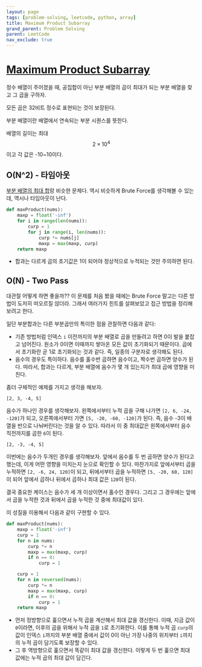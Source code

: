 ```yaml
---
layout: page
tags: [problem-solving, leetcode, python, array]
title: Maximum Product Subarray
grand_parent: Problem Solving
parent: LeetCode
nav_exclude: true
---
```


# [Maximum Product Subarray](https://leetcode.com/problems/maximum-product-subarray/)

 정수 배열이 주어졌을 때, 공집합이 아닌 부분 배열의 곱이 최대가 되는
 부분 배열을 찾고 그 곱을 구하자.

 모든 곱은 32비트 정수로 표현되는 것이 보장된다.

 부분 배열이란 배열에서 연속되는 부분 시퀀스를 뜻한다.

 배열의 길이는 최대 $$ 2 \times 10^4 $$ 이고 각 값은 -10~10이다.

## O(N^2) - 타임아웃

 [부분 배열의 최대 합](../maximum-subarray)랑 비슷한 문제다. 역시
 비슷하게 Brute Force를 생각해볼 수 있는데, 역시나 타임아웃이 난다.

```python
def maxProduct(nums):
    maxp = float('-inf')
    for i in range(len(nums)):
        curp = 1
        for j in range(i, len(nums)):
            curp *= nums[j]
            maxp = max(maxp, curp)
    return maxp
```

 - 합과는 다르게 곱의 초기값은 1이 되어야 정상적으로 누적되는 것만
   주의하면 된다.

## O(N) - Two Pass

 대관절 어떻게 하면 좋을까?? 이 문제를 처음 봤을 때에는 Brute Force
 말고는 다른 방법이 도저히 떠오르질 않더라. 그래서 여러가지 힌트를
 살펴보았고 접근 방법을 정리해보려고 한다.

 일단 부분합과는 다른 부분곱만의 특이한 점을 관찰하면 다음과 같다:
 - 기존 방법처럼 인덱스 `i` 이전까지의 부분 배열로 곱을 만들려고 하면
   0이 발을 붙잡고 넘어진다. 원소가 0이면 이때까지 쌓아온 모든 값이
   초기화되기 때문이다. 곱에서 초기화란 곧 1로 초기화되는 것과
   같다. 즉, 일종의 구분자로 생각해도 된다.
 - 음수의 경우도 특이하다. 음수를 홀수번 곱하면 음수이고, 짝수번
   곱하면 양수가 된다. 따라서, 합과는 다르게, 부분 배열에 음수가 몇 개
   있는지가 최대 곱에 영향을 미친다.

 좀더 구체적인 예제를 가지고 생각을 해보자.

```
[2, 3, -4, 5]
```

 음수가 하나인 경우를 생각해보자. 왼쪽에서부터 누적 곱을 구해 나가면
 `[2, 6, -24, -120]`가 되고, 오른쪽에서부터 가면 `[5, -20, -60,
 -120]`가 된다. 즉, 음수 -3이 배열을 반으로 나눠버린다는 것을 알 수
 있다. 따라서 이 중 최대값은 왼쪽에서부터 음수 직전까지를 곱한 `6`이
 된다.

```
[2, -3, -4, 5]
```

 이번에는 음수가 두개인 경우를 생각해보자. 앞에서 음수를 두 번 곱하면
 양수가 된다고 했는데, 이게 어떤 영향을 미치는지 눈으로 확인할 수
 있다. 마찬가지로 앞에서부터 곱을 누적하면 `[2, -6, 24, 120]`이 되고,
 뒤에서부터 곱을 누적하면 `[5, -20, 60, 120]`이 되어 앞에서 곱하나
 뒤에서 곱하나 최대 값은 `120`이 된다.

 결국 중요한 케이스는 음수가 세 개 이상이면서 홀수인 경우다. 그리고 그
 경우에는 앞에서 곱을 누적한 것과 뒤에서 곱을 누적한 것 중에 최대값이
 있다.

 이 성질을 이용해서 다음과 같이 구현할 수 있다.

```python
def maxProduct(nums):
    maxp = float('-inf')
    curp = 1
    for n in nums:
        curp *= n
        maxp = max(maxp, curp)
        if n == 0:
            curp = 1

    curp = 1
    for n in reversed(nums):
        curp *= n
        maxp = max(maxp, curp)
        if n == 0:
            curp = 1
    return maxp
```

 - 먼저 정방향으로 훑으면서 누적 곱을 계산해서 최대 값을
   갱신한다. 이때, 지금 값이 `0`이라면, 이후의 곱을 위해서 누적 곱을
   `1`로 초기화한다. 이를 통해 누적 곱 `curp`의 값이 인덱스 `i`까지의
   부분 배열 중에서 값이 0이 아닌 가장 나중의 위치부터 `i`까지의 누적
   곱이 담기도록 보장할 수 있다.
 - 그 후 역방향으로 훑으면서 똑같이 최대 값을 갱신한다. 이렇게 두 번
   훑으면 최대 값에는 누적 곱의 최대 값이 담긴다.
